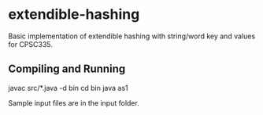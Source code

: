 extendible-hashing
==================

Basic implementation of extendible hashing with string/word key and values for CPSC335.

Compiling and Running
---------------------
javac src/*.java -d bin
cd bin
java as1 <file> <number of keys to hash in file> <bucket size in bytes>

Sample input files are in the input folder.

